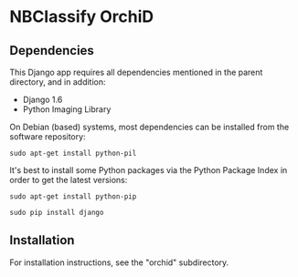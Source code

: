 # NBClassify OrchiD

## Dependencies

This Django app requires all dependencies mentioned in the parent directory,
and in addition:

* Django 1.6
* Python Imaging Library

On Debian (based) systems, most dependencies can be installed from the
software repository:

    sudo apt-get install python-pil

It's best to install some Python packages via the Python Package Index in
order to get the latest versions:

    sudo apt-get install python-pip

    sudo pip install django

## Installation

For installation instructions, see the "orchid" subdirectory.
